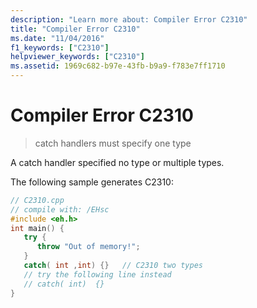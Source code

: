 ```yaml
---
description: "Learn more about: Compiler Error C2310"
title: "Compiler Error C2310"
ms.date: "11/04/2016"
f1_keywords: ["C2310"]
helpviewer_keywords: ["C2310"]
ms.assetid: 1969c682-b97e-43fb-b9a9-f783e7ff1710
---
```

# Compiler Error C2310

> catch handlers must specify one type

A catch handler specified no type or multiple types.

The following sample generates C2310:

```cpp
// C2310.cpp
// compile with: /EHsc
#include <eh.h>
int main() {
   try {
      throw "Out of memory!";
   }
   catch( int ,int) {}   // C2310 two types
   // try the following line instead
   // catch( int)  {}
}
```
